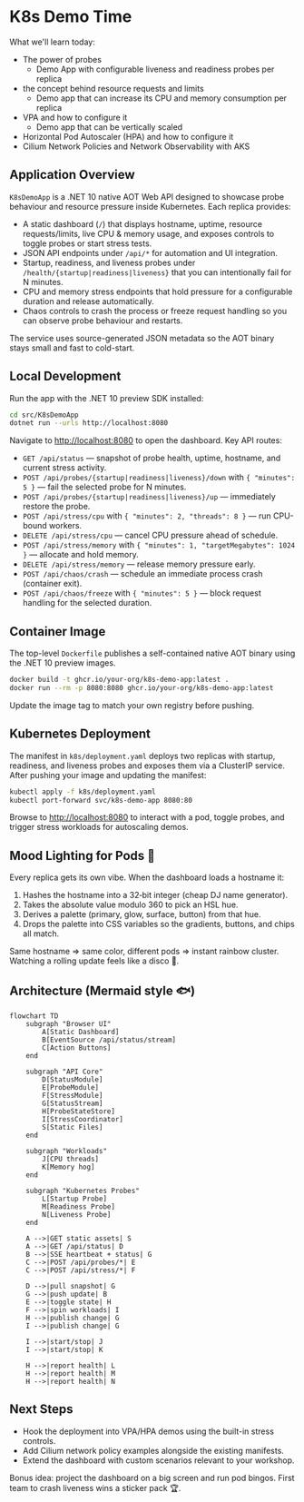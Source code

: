 # K8s Demo Time

What we'll learn today:
- The power of probes
  - Demo App with configurable liveness and readiness probes per replica
- the concept behind resource requests and limits
  - Demo app that can increase its CPU and memory consumption per replica
- VPA and how to configure it
  - Demo app that can be vertically scaled
- Horizontal Pod Autoscaler (HPA) and how to configure it
- Cilium Network Policies and Network Observability with AKS

## Application Overview

`K8sDemoApp` is a .NET 10 native AOT Web API designed to showcase probe behaviour and resource pressure inside Kubernetes. Each replica provides:

- A static dashboard (`/`) that displays hostname, uptime, resource requests/limits, live CPU & memory usage, and exposes controls to toggle probes or start stress tests.
- JSON API endpoints under `/api/*` for automation and UI integration.
- Startup, readiness, and liveness probes under `/health/{startup|readiness|liveness}` that you can intentionally fail for N minutes.
- CPU and memory stress endpoints that hold pressure for a configurable duration and release automatically.
- Chaos controls to crash the process or freeze request handling so you can observe probe behaviour and restarts.

The service uses source-generated JSON metadata so the AOT binary stays small and fast to cold-start.

## Local Development

Run the app with the .NET 10 preview SDK installed:

```bash
cd src/K8sDemoApp
dotnet run --urls http://localhost:8080
```

Navigate to <http://localhost:8080> to open the dashboard. Key API routes:

- `GET /api/status` — snapshot of probe health, uptime, hostname, and current stress activity.
- `POST /api/probes/{startup|readiness|liveness}/down` with `{ "minutes": 5 }` — fail the selected probe for N minutes.
- `POST /api/probes/{startup|readiness|liveness}/up` — immediately restore the probe.
- `POST /api/stress/cpu` with `{ "minutes": 2, "threads": 8 }` — run CPU-bound workers.
- `DELETE /api/stress/cpu` — cancel CPU pressure ahead of schedule.
- `POST /api/stress/memory` with `{ "minutes": 1, "targetMegabytes": 1024 }` — allocate and hold memory.
- `DELETE /api/stress/memory` — release memory pressure early.
- `POST /api/chaos/crash` — schedule an immediate process crash (container exit).
- `POST /api/chaos/freeze` with `{ "minutes": 5 }` — block request handling for the selected duration.

## Container Image

The top-level `Dockerfile` publishes a self-contained native AOT binary using the .NET 10 preview images.

```bash
docker build -t ghcr.io/your-org/k8s-demo-app:latest .
docker run --rm -p 8080:8080 ghcr.io/your-org/k8s-demo-app:latest
```

Update the image tag to match your own registry before pushing.

## Kubernetes Deployment

The manifest in `k8s/deployment.yaml` deploys two replicas with startup, readiness, and liveness probes and exposes them via a ClusterIP service. After pushing your image and updating the manifest:

```bash
kubectl apply -f k8s/deployment.yaml
kubectl port-forward svc/k8s-demo-app 8080:80
```

Browse to <http://localhost:8080> to interact with a pod, toggle probes, and trigger stress workloads for autoscaling demos.

## Mood Lighting for Pods 🎨

Every replica gets its own vibe. When the dashboard loads a hostname it:

1. Hashes the hostname into a 32‑bit integer (cheap DJ name generator).
2. Takes the absolute value modulo 360 to pick an HSL hue.
3. Derives a palette (primary, glow, surface, button) from that hue.
4. Drops the palette into CSS variables so the gradients, buttons, and chips all match.

Same hostname ⇒ same color, different pods ⇒ instant rainbow cluster. Watching a rolling update feels like a disco 🪩.

## Architecture (Mermaid style 🐟)

```mermaid
flowchart TD
    subgraph "Browser UI"
        A[Static Dashboard]
        B[EventSource /api/status/stream]
        C[Action Buttons]
    end

    subgraph "API Core"
        D[StatusModule]
        E[ProbeModule]
        F[StressModule]
        G[StatusStream]
        H[ProbeStateStore]
        I[StressCoordinator]
        S[Static Files]
    end

    subgraph "Workloads"
        J[CPU threads]
        K[Memory hog]
    end

    subgraph "Kubernetes Probes"
        L[Startup Probe]
        M[Readiness Probe]
        N[Liveness Probe]
    end

    A -->|GET static assets| S
    A -->|GET /api/status| D
    B -->|SSE heartbeat + status| G
    C -->|POST /api/probes/*| E
    C -->|POST /api/stress/*| F

    D -->|pull snapshot| G
    G -->|push update| B
    E -->|toggle state| H
    F -->|spin workloads| I
    H -->|publish change| G
    I -->|publish change| G

    I -->|start/stop| J
    I -->|start/stop| K

    H -->|report health| L
    H -->|report health| M
    H -->|report health| N
```

## Next Steps

- Hook the deployment into VPA/HPA demos using the built-in stress controls.
- Add Cilium network policy examples alongside the existing manifests.
- Extend the dashboard with custom scenarios relevant to your workshop.
  
Bonus idea: project the dashboard on a big screen and run pod bingos. First team to crash liveness wins a sticker pack 🏆.
